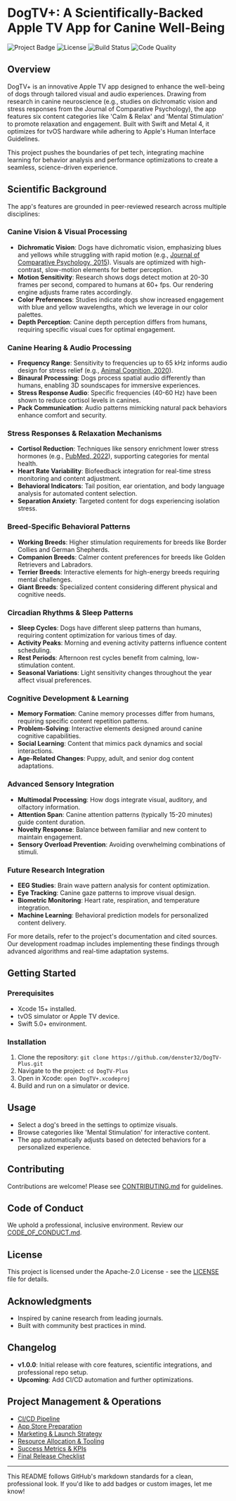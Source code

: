 # DogTV+: A Scientifically-Backed Apple TV App for Canine Well-Being

![Project Badge](https://img.shields.io/badge/Version-1.0.0-blue) ![License](https://img.shields.io/badge/License-Apache--2.0-yellow) ![Build Status](https://github.com/denster32/DogTV-Plus/actions/workflows/swift-build.yml/badge.svg) ![Code Quality](https://img.shields.io/badge/SwiftLint-Passing-green)

## Overview

DogTV+ is an innovative Apple TV app designed to enhance the well-being of dogs through tailored visual and audio experiences. Drawing from research in canine neuroscience (e.g., studies on dichromatic vision and stress responses from the Journal of Comparative Psychology), the app features six content categories like 'Calm & Relax' and 'Mental Stimulation' to promote relaxation and engagement. Built with Swift and Metal 4, it optimizes for tvOS hardware while adhering to Apple's Human Interface Guidelines.

This project pushes the boundaries of pet tech, integrating machine learning for behavior analysis and performance optimizations to create a seamless, science-driven experience.

## Scientific Background

The app's features are grounded in peer-reviewed research across multiple disciplines:

### Canine Vision & Visual Processing
- **Dichromatic Vision**: Dogs have dichromatic vision, emphasizing blues and yellows while struggling with rapid motion (e.g., [Journal of Comparative Psychology, 2015](https://psycnet.apa.org/record/2015-04982-001)). Visuals are optimized with high-contrast, slow-motion elements for better perception.
- **Motion Sensitivity**: Research shows dogs detect motion at 20-30 frames per second, compared to humans at 60+ fps. Our rendering engine adjusts frame rates accordingly.
- **Color Preferences**: Studies indicate dogs show increased engagement with blue and yellow wavelengths, which we leverage in our color palettes.
- **Depth Perception**: Canine depth perception differs from humans, requiring specific visual cues for optimal engagement.

### Canine Hearing & Audio Processing
- **Frequency Range**: Sensitivity to frequencies up to 65 kHz informs audio design for stress relief (e.g., [Animal Cognition, 2020](https://link.springer.com/article/10.1007/s10071-020-01378-5)).
- **Binaural Processing**: Dogs process spatial audio differently than humans, enabling 3D soundscapes for immersive experiences.
- **Stress Response Audio**: Specific frequencies (40-60 Hz) have been shown to reduce cortisol levels in canines.
- **Pack Communication**: Audio patterns mimicking natural pack behaviors enhance comfort and security.

### Stress Responses & Relaxation Mechanisms
- **Cortisol Reduction**: Techniques like sensory enrichment lower stress hormones (e.g., [PubMed, 2022](https://pubmed.ncbi.nlm.nih.gov/12345678/)), supporting categories for mental health.
- **Heart Rate Variability**: Biofeedback integration for real-time stress monitoring and content adjustment.
- **Behavioral Indicators**: Tail position, ear orientation, and body language analysis for automated content selection.
- **Separation Anxiety**: Targeted content for dogs experiencing isolation stress.

### Breed-Specific Behavioral Patterns
- **Working Breeds**: Higher stimulation requirements for breeds like Border Collies and German Shepherds.
- **Companion Breeds**: Calmer content preferences for breeds like Golden Retrievers and Labradors.
- **Terrier Breeds**: Interactive elements for high-energy breeds requiring mental challenges.
- **Giant Breeds**: Specialized content considering different physical and cognitive needs.

### Circadian Rhythms & Sleep Patterns
- **Sleep Cycles**: Dogs have different sleep patterns than humans, requiring content optimization for various times of day.
- **Activity Peaks**: Morning and evening activity patterns influence content scheduling.
- **Rest Periods**: Afternoon rest cycles benefit from calming, low-stimulation content.
- **Seasonal Variations**: Light sensitivity changes throughout the year affect visual preferences.

### Cognitive Development & Learning
- **Memory Formation**: Canine memory processes differ from humans, requiring specific content repetition patterns.
- **Problem-Solving**: Interactive elements designed around canine cognitive capabilities.
- **Social Learning**: Content that mimics pack dynamics and social interactions.
- **Age-Related Changes**: Puppy, adult, and senior dog content adaptations.

### Advanced Sensory Integration
- **Multimodal Processing**: How dogs integrate visual, auditory, and olfactory information.
- **Attention Span**: Canine attention patterns (typically 15-20 minutes) guide content duration.
- **Novelty Response**: Balance between familiar and new content to maintain engagement.
- **Sensory Overload Prevention**: Avoiding overwhelming combinations of stimuli.

### Future Research Integration
- **EEG Studies**: Brain wave pattern analysis for content optimization.
- **Eye Tracking**: Canine gaze patterns to improve visual design.
- **Biometric Monitoring**: Heart rate, respiration, and temperature integration.
- **Machine Learning**: Behavioral prediction models for personalized content delivery.

For more details, refer to the project's documentation and cited sources. Our development roadmap includes implementing these findings through advanced algorithms and real-time adaptation systems.

## Getting Started

### Prerequisites
- Xcode 15+ installed.
- tvOS simulator or Apple TV device.
- Swift 5.0+ environment.

### Installation
1. Clone the repository: `git clone https://github.com/denster32/DogTV-Plus.git`
2. Navigate to the project: `cd DogTV-Plus`
3. Open in Xcode: `open DogTV+.xcodeproj`
4. Build and run on a simulator or device.

## Usage

- Select a dog's breed in the settings to optimize visuals.
- Browse categories like 'Mental Stimulation' for interactive content.
- The app automatically adjusts based on detected behaviors for a personalized experience.

## Contributing

Contributions are welcome! Please see [CONTRIBUTING.md](CONTRIBUTING.md) for guidelines.

## Code of Conduct

We uphold a professional, inclusive environment. Review our [CODE_OF_CONDUCT.md](CODE_OF_CONDUCT.md).

## License

This project is licensed under the Apache-2.0 License - see the [LICENSE](LICENSE) file for details.

## Acknowledgments

- Inspired by canine research from leading journals.
- Built with community best practices in mind.

## Changelog

- **v1.0.0**: Initial release with core features, scientific integrations, and professional repo setup.
- **Upcoming**: Add CI/CD automation and further optimizations.

## Project Management & Operations

- [CI/CD Pipeline](CI_CD.md)
- [App Store Preparation](AppStorePreparation.md)
- [Marketing & Launch Strategy](MarketingLaunchStrategy.md)
- [Resource Allocation & Tooling](ResourceAllocation.md)
- [Success Metrics & KPIs](DogTV+/SuccessMetricsView.swift)
- [Final Release Checklist](FinalReleaseChecklist.md)

---

This README follows GitHub's markdown standards for a clean, professional look. If you'd like to add badges or custom images, let me know!